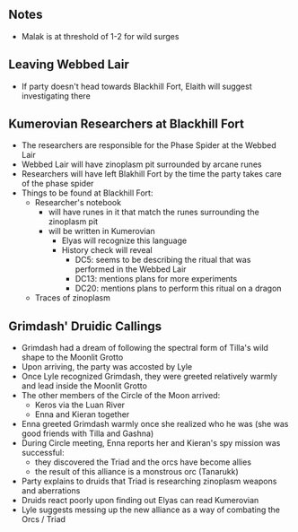 ## Notes

- Malak is at threshold of 1-2 for wild surges


## Leaving Webbed Lair

- If party doesn't head towards Blackhill Fort, Elaith will suggest investigating there


## Kumerovian Researchers at Blackhill Fort

- The researchers are responsible for the Phase Spider at the Webbed Lair
- Webbed Lair will have zinoplasm pit surrounded by arcane runes
- Researchers will have left Blakhill Fort by the time the party takes care of the phase spider
- Things to be found at Blackhill Fort:
  - Researcher's notebook
    - will have runes in it that match the runes surrounding the zinoplasm pit
    - will be written in Kumerovian
      - Elyas will recognize this language
      - History check will reveal
        - DC5: seems to be describing the ritual that was performed in the Webbed Lair
        - DC13: mentions plans for more experiments
        - DC20: mentions plans to perform this ritual on a dragon
  - Traces of zinoplasm

## Grimdash' Druidic Callings

- Grimdash had a dream of following the spectral form of Tilla's wild shape to the Moonlit Grotto
- Upon arriving, the party was accosted by Lyle
- Once Lyle recognized Grimdash, they were greeted relatively warmly and lead inside the Moonlit Grotto
- The other members of the Circle of the Moon arrived:
  - Keros via the Luan River
  - Enna and Kieran together
- Enna greeted Grimdash warmly once she realized who he was (she was good friends with Tilla and Gashna)
- During Circle meeting, Enna reports her and Kieran's spy mission was successful:
  - they discovered the Triad and the orcs have become allies
  - the result of this alliance is a monstrous orc (Tanarukk)
- Party explains to druids that Triad is researching zinoplasm weapons and aberrations
- Druids react poorly upon finding out Elyas can read Kumerovian
- Lyle suggests messing up the new alliance as a way of combating the Orcs / Triad
